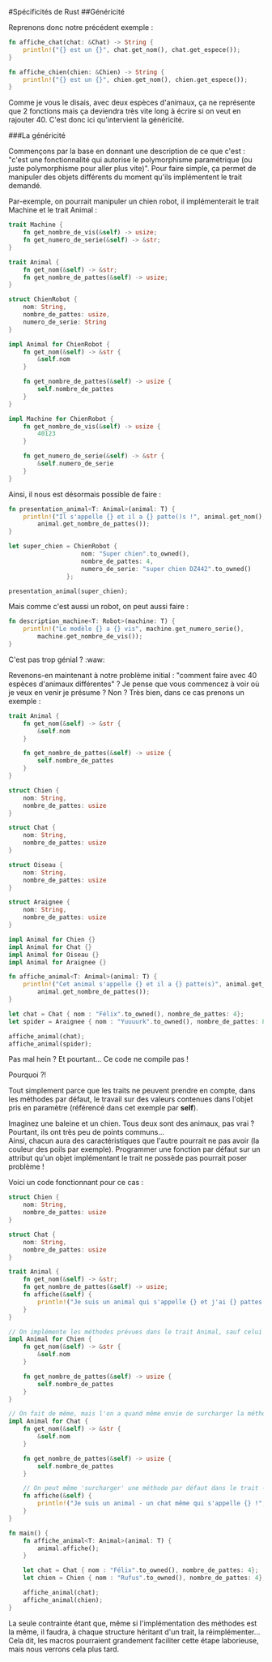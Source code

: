 #Spécificités de Rust
##Généricité

Reprenons donc notre précédent exemple :

```Rust
fn affiche_chat(chat: &Chat) -> String {
    println!("{} est un {}", chat.get_nom(), chat.get_espece());
}

fn affiche_chien(chien: &Chien) -> String {
    println!("{} est un {}", chien.get_nom(), chien.get_espece());
}
```

Comme je vous le disais, avec deux espèces d'animaux, ça ne représente que 2 fonctions mais ça deviendra très vite long à écrire si on veut en rajouter 40. C'est donc ici qu'intervient la généricité.

###La généricité

Commençons par la base en donnant une description de ce que c'est : "c'est une fonctionnalité qui autorise le polymorphisme paramétrique (ou juste polymorphisme pour aller plus vite)". Pour faire simple, ça permet de manipuler des objets différents du moment qu'ils implémentent le trait demandé.

Par-exemple, on pourrait manipuler un chien robot, il implémenterait le trait Machine et le trait Animal :

```Rust
trait Machine {
    fn get_nombre_de_vis(&self) -> usize;
    fn get_numero_de_serie(&self) -> &str;
}

trait Animal {
    fn get_nom(&self) -> &str;
    fn get_nombre_de_pattes(&self) -> usize;
}

struct ChienRobot {
    nom: String,
    nombre_de_pattes: usize,
    numero_de_serie: String
}

impl Animal for ChienRobot {
    fn get_nom(&self) -> &str {
        &self.nom
    }

    fn get_nombre_de_pattes(&self) -> usize {
        self.nombre_de_pattes
    }
}

impl Machine for ChienRobot {
    fn get_nombre_de_vis(&self) -> usize {
        40123
    }

    fn get_numero_de_serie(&self) -> &str {
        &self.numero_de_serie
    }
}
```

Ainsi, il nous est désormais possible de faire :

```Rust
fn presentation_animal<T: Animal>(animal: T) {
    println!("Il s'appelle {} et il a {} patte()s !", animal.get_nom(),
        animal.get_nombre_de_pattes());
}

let super_chien = ChienRobot {
                    nom: "Super chien".to_owned(),
                    nombre_de_pattes: 4,
                    numero_de_serie: "super chien DZ442".to_owned()
                };

presentation_animal(super_chien);
```

Mais comme c'est aussi un robot, on peut aussi faire :

```Rust
fn description_machine<T: Robot>(machine: T) {
    println!("Le modèle {} a {} vis", machine.get_numero_serie(),
        machine.get_nombre_de_vis());
}
```

C'est pas trop génial ? :waw:

Revenons-en maintenant à notre problème initial : "comment faire avec 40 espèces d'animaux différentes" ? Je pense que vous commencez à voir où je veux en venir je présume ? Non ? Très bien, dans ce cas prenons un exemple :

```Rust
trait Animal {
    fn get_nom(&self) -> &str {
        &self.nom
    }

    fn get_nombre_de_pattes(&self) -> usize {
        self.nombre_de_pattes
    }
}

struct Chien {
    nom: String,
    nombre_de_pattes: usize
}

struct Chat {
    nom: String,
    nombre_de_pattes: usize
}

struct Oiseau {
    nom: String,
    nombre_de_pattes: usize
}

struct Araignee {
    nom: String,
    nombre_de_pattes: usize
}

impl Animal for Chien {}
impl Animal for Chat {}
impl Animal for Oiseau {}
impl Animal for Araignee {}

fn affiche_animal<T: Animal>(animal: T) {
    println!("Cet animal s'appelle {} et il a {} patte(s)", animal.get_nom(),
        animal.get_nombre_de_pattes());
}

let chat = Chat { nom : "Félix".to_owned(), nombre_de_pattes: 4};
let spider = Araignee { nom : "Yuuuurk".to_owned(), nombre_de_pattes: 8};

affiche_animal(chat);
affiche_animal(spider);
```

Pas mal hein ? Et pourtant... Ce code ne compile pas !

Pourquoi ?!

Tout simplement parce que les traits ne peuvent prendre en compte, dans les méthodes par défaut, le travail sur des valeurs contenues dans l'objet pris en paramètre (référencé dans cet exemple par __self__).  

Imaginez une baleine et un chien. Tous deux sont des animaux, pas vrai ? Pourtant, ils ont très peu de points communs...  
Ainsi, chacun aura des caractéristiques que l'autre pourrait ne pas avoir (la couleur des poils par exemple). Programmer une fonction par défaut sur un attribut qu'un objet implémentant le trait ne possède pas pourrait poser problème !

Voici un code fonctionnant pour ce cas :

```Rust
struct Chien {
    nom: String,
    nombre_de_pattes: usize
}

struct Chat {
    nom: String,
    nombre_de_pattes: usize
}

trait Animal {
    fn get_nom(&self) -> &str;
    fn get_nombre_de_pattes(&self) -> usize;
    fn affiche(&self) {
        println!("Je suis un animal qui s'appelle {} et j'ai {} pattes !", self.get_nom(), self.get_nombre_de_pattes());
    }
}

// On implémente les méthodes prévues dans le trait Animal, sauf celui par défaut (sinon surcharge)
impl Animal for Chien {
    fn get_nom(&self) -> &str {
        &self.nom
    }

    fn get_nombre_de_pattes(&self) -> usize {
        self.nombre_de_pattes
    }
}

// On fait de même, mais l'on a quand même envie de surcharger la méthode par défaut...
impl Animal for Chat {
    fn get_nom(&self) -> &str {
        &self.nom
    }

    fn get_nombre_de_pattes(&self) -> usize {
        self.nombre_de_pattes
    }

    // On peut même 'surcharger' une méthode par défaut dans le trait - il suffit de la réimplémenter
    fn affiche(&self) {
        println!("Je suis un animal - un chat même qui s'appelle {} !", self.get_nom());
    }
}

fn main() {
    fn affiche_animal<T: Animal>(animal: T) {
        animal.affiche();
    }

    let chat = Chat { nom : "Félix".to_owned(), nombre_de_pattes: 4};
    let chien = Chien { nom : "Rufus".to_owned(), nombre_de_pattes: 4};

    affiche_animal(chat);
    affiche_animal(chien);
}
```

La seule contrainte étant que, même si l'implémentation des méthodes est la même, il faudra, à chaque structure héritant d'un trait, la réimplémenter... Cela dit, les macros pourraient grandement faciliter cette étape laborieuse, mais nous verrons cela plus tard.
